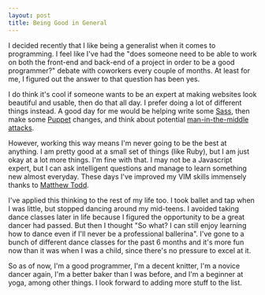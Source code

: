```yaml
---
layout: post
title: Being Good in General 
---
```


I decided recently that I like being a generalist when it comes to programming. I feel like I've had the "does someone need to be able to work on both the front-end and back-end of a project in order to be a good programmer?" debate with coworkers every couple of months. At least for me, I figured out the answer to that question has been yes.

I do think it's cool if someone wants to be an expert at making websites look beautiful and usable, then do that all day. I prefer doing a lot of different things instead. A good day for me would be helping write some [Sass](http://sass-lang.com/), then make some [Puppet](http://puppetlabs.com/puppet/what-is-puppet/) changes, and think about potential [man-in-the-middle attacks](http://en.wikipedia.org/wiki/Man-in-the-middle_attack).

However, working this way means I'm never going to be the best at anything. I am pretty good at a small set of things (like Ruby), but I am just okay at a lot more things. I'm fine with that. I may not be a Javascript expert, but I can ask intelligent questions and manage to learn something new almost everyday. These days I've improved my VIM skills immensely thanks to [Matthew Todd](https://twitter.com/#!/matthewtodd).

I've applied this thinking to the rest of my life too. I took ballet and tap when I was little, but stopped dancing around my mid-teens. I avoided taking dance classes later in life because I figured the opportunity to be a great dancer had passed. But then I thought "So what? I can still enjoy learning how to dance even if I'll never be a professional ballerina". I've gone to a bunch of different dance classes for the past 6 months and it's more fun now than it was when I was a child, since there's no pressure to excel at it.

So as of now, I'm a good programmer, I'm a decent knitter, I'm a novice dancer again, I'm a better baker than I was before, and I'm a beginner at yoga, among other things. I look forward to adding more stuff to the list.
